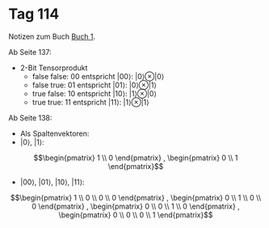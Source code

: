 # Tag 114

Notizen zum Buch [Buch 1](../Buch1.md).

Ab Seite 137:
* 2-Bit Tensorprodukt
  - false false: $00$ entspricht $|00\rangle$: $|0\rangle \otimes |0\rangle$
  - false true: $01$ entspricht $|01\rangle$: $|0\rangle \otimes |1\rangle$
  - true false: $10$ entspricht $|10\rangle$: $|1\rangle \otimes |0\rangle$
  - true true: $11$ entspricht $|11\rangle$: $|1\rangle \otimes |1\rangle$

Ab Seite 138:
* Als Spaltenvektoren:
* $|0\rangle$, $|1\rangle$:
```math
\begin{pmatrix}
1 \\
0
\end{pmatrix}
,
\begin{pmatrix}
0 \\
1
\end{pmatrix}
```
* $|00\rangle$, $|01\rangle$, $|10\rangle$, $|11\rangle$:
```math
\begin{pmatrix}
1 \\
0 \\
0 \\
0
\end{pmatrix}
,
\begin{pmatrix}
0 \\
1 \\
0 \\
0
\end{pmatrix}
,
\begin{pmatrix}
0 \\
0 \\
1 \\
0
\end{pmatrix}
,
\begin{pmatrix}
0 \\
0 \\
0 \\
1
\end{pmatrix}
```
